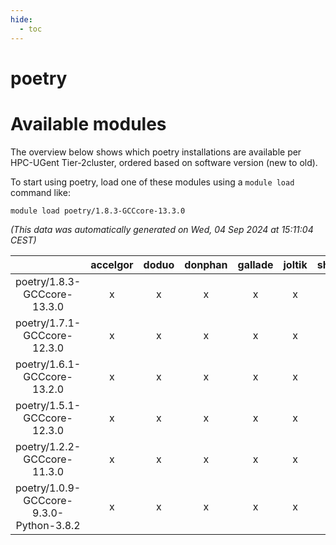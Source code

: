 ```yaml
---
hide:
  - toc
---
```


poetry
======

# Available modules


The overview below shows which poetry installations are available per HPC-UGent Tier-2cluster, ordered based on software version (new to old).

To start using poetry, load one of these modules using a `module load` command like:

```shell
module load poetry/1.8.3-GCCcore-13.3.0
```

*(This data was automatically generated on Wed, 04 Sep 2024 at 15:11:04 CEST)*  

| |accelgor|doduo|donphan|gallade|joltik|shinx|skitty|
| :---: | :---: | :---: | :---: | :---: | :---: | :---: | :---: |
|poetry/1.8.3-GCCcore-13.3.0|x|x|x|x|x|x|x|
|poetry/1.7.1-GCCcore-12.3.0|x|x|x|x|x|x|x|
|poetry/1.6.1-GCCcore-13.2.0|x|x|x|x|x|x|x|
|poetry/1.5.1-GCCcore-12.3.0|x|x|x|x|x|x|x|
|poetry/1.2.2-GCCcore-11.3.0|x|x|x|x|x|x|x|
|poetry/1.0.9-GCCcore-9.3.0-Python-3.8.2|x|x|x|x|x|-|x|
